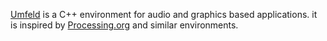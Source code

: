 [Umfeld](https://github.com/dennisppaul/umfeld) is a C++ environment for audio and graphics based applications. it is inspired by [Processing.org](https://processing.org) and similar environments.